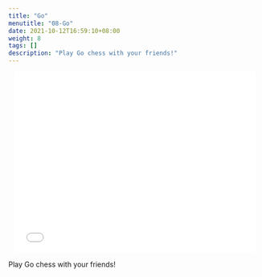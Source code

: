 ```yaml
---
title: "Go"
menutitle: "08-Go"
date: 2021-10-12T16:59:10+08:00
weight: 8
tags: []
description: "Play Go chess with your friends!"
---
```


<center style="width:100%; height:360px">
<iframe src="../go.html" style="width: 480px;height:360px; border:0" allow="autoplay"></iframe>
</center>

Play Go chess with your friends!

